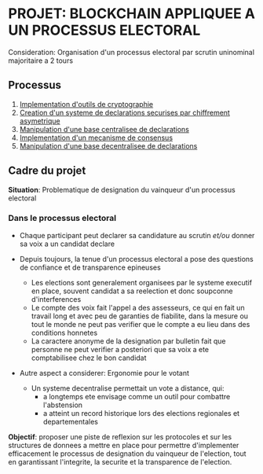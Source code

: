 # PROJET: BLOCKCHAIN APPLIQUEE A UN PROCESSUS ELECTORAL
Consideration: Organisation d'un processus electoral par scrutin uninominal majoritaire a 2 tours
## Processus
1. [Implementation d'outils de cryptographie](desc/p1.md)
2. [Creation d'un systeme de declarations securises par chiffrement asymetrique](desc/p2.md)
3. [Manipulation d'une base centralisee de declarations]()
4. [Implementation d'un mecanisme de consensus]()
5. [Manipulation d'une base decentralisee de declarations]()
## Cadre du projet
**Situation**: Problematique de designation du vainqueur d'un processus electoral
### Dans le processus electoral
- Chaque participant peut declarer sa candidature au scrutin *et/ou* donner sa voix a un candidat declare
- Depuis toujours, la tenue d'un processus electoral a pose des questions de confiance et de transparence epineuses
  - Les elections sont generalement organisees par le systeme executif en place, souvent candidat a sa reelection et donc soupconne d'interferences
  - Le compte des voix fait l'appel a des assesseurs, ce qui en fait un travail long et avec peu de garanties de fiabilite, dans la mesure ou tout le monde ne peut pas verifier que le compte a eu lieu dans des conditions honnetes
  - La caractere anonyme de la designation par bulletin fait que personne ne peut verifier a posteriori que sa voix a ete comptabilisee chez le bon candidat

- Autre aspect a considerer: Ergonomie pour le votant
  - Un systeme decentralise permettait un vote a distance, qui: 
    - a longtemps ete envisage comme un outil pour combattre l'abstension
    - a atteint un record historique lors des elections regionales et departementales 
  
**Objectif**: proposer une piste de reflexion sur les protocoles et sur les structures de donnees a mettre en place pour permettre d'implementer efficacement le processus de designation du vainqueur de l'election, tout en garantissant l'integrite, la securite et la transparence de l'election.
